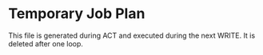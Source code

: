 <!-- @meta {
  "fileType": "temporary",
  "subtype": "job_plan",
  "ttlCycles": 1,
  "purpose": "Ephemeral plan describing the next WRITE actions.",
  "editPolicy": "appendOrReplace",
  "routeScope": "global"
} -->
# Temporary Job Plan
This file is generated during ACT and executed during the next WRITE. It is deleted after one loop.
